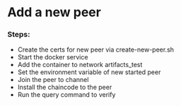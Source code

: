 # Add a new peer

### Steps:

-   Create the certs for new peer via create-new-peer.sh
-   Start the docker service 
-   Add the container to network artifacts_test 
-   Set the environment variable of new started peer 
-   Join the peer to channel
-   Install the chaincode to the peer
-   Run the query command to verify